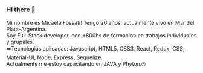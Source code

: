 ### Hi there 👋

Mi nombre es Micaela Fossati! Tengo 26 años, actualmente vivo en Mar del Plata-Argentina. <br/> Soy Full-Stack developer, con +800hs de formacion en trabajos individuales y grupales. <br/>
➡️Tecnologias aplicadas: Javascript, HTML5, CSS3, React, Redux, CSS, Material-UI, Node, Express, Sequelize.<br/>
Actualmente me estoy capacitando en JAVA y Phyton.🤓

